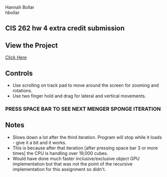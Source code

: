 Hannah Bollar
</br>hbollar

## CIS 262 hw 4 extra credit submission

## View the Project

[Click Here](https://hanbollar.github.io/Menger-Sponge/)

## Controls

- Use scrolling on track pad to move around the screen for zooming and rotations.
- Use two finger hold and drag for lateral and vertical movements.

### PRESS SPACE BAR TO SEE NEXT MENGER SPONGE ITERATION

## Notes

- Slows down a lot after the third iteration. Program will stop while it loads - give it a bit and it works.
- This is because after that iteration [after pressing space bar 3 or more times] the CPU is handling over 19,000 cubes. 
- Would have done much faster inclusive/exclusive object GPU implementation but that was not the point of the recursive implementation for this assignment so didn't.